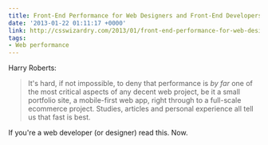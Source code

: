 ```yaml
---
title: Front-End Performance for Web Designers and Front-End Developers
date: '2013-01-22 01:11:17 +0000'
link: http://csswizardry.com/2013/01/front-end-performance-for-web-designers-and-front-end-developers/
tags:
- Web performance
---
```

Harry Roberts:

> It's hard, if not impossible, to deny that performance is *by far* one of the most critical aspects of any decent web project, be it a small portfolio site, a mobile-first web app, right through to a full-scale ecommerce project. Studies, articles and personal experience all tell us that fast is best.

If you're a web developer (or designer) read this. Now.

